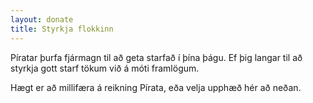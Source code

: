 ```yaml
---
layout: donate
title: Styrkja flokkinn
---
```


Píratar þurfa fjármagn til að geta starfað í þína þágu. Ef þig langar til að styrkja gott starf tökum við á móti framlögum.

Hægt er að millifæra á reikning Pírata, eða velja upphæð hér að neðan.
